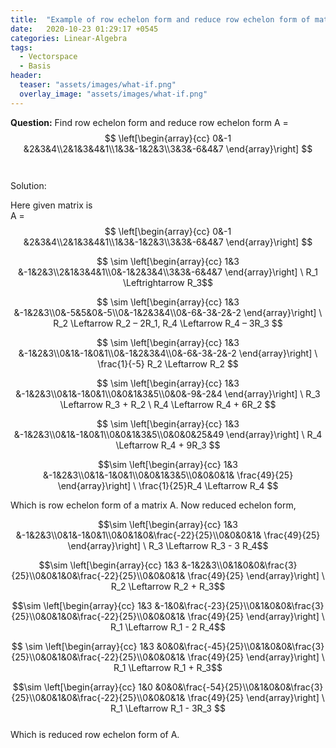```yaml
---
title:  "Example of row echelon form and reduce row echelon form of matrix."
date:   2020-10-23 01:29:17 +0545
categories: Linear-Algebra
tags:
  - Vectorspace
  - Basis
header:
  teaser: "assets/images/what-if.png"
  overlay_image: "assets/images/what-if.png"
---
```

**Question:** Find row echelon form and reduce row echelon form  A =    $$ \left[\begin{array}{cc} 0&-1 &2&3&4\\2&1&3&4&1\\1&3&-1&2&3\\3&3&-6&4&7 \end{array}\right] $$ 
<br/>   
Solution:

Here given matrix is \
A =    $$ \left[\begin{array}{cc} 0&-1 &2&3&4\\2&1&3&4&1\\1&3&-1&2&3\\3&3&-6&4&7 \end{array}\right] $$ 
   
$$ \sim \left[\begin{array}{cc} 1&3 &-1&2&3\\2&1&3&4&1\\0&-1&2&3&4\\3&3&-6&4&7 \end{array}\right] \ R_1 \Leftrightarrow R_3$$

$$ \sim  \left[\begin{array}{cc} 1&3 &-1&2&3\\0&-5&5&0&-5\\0&-1&2&3&4\\0&-6&-3&-2&-2 \end{array}\right]  \ R_2 \Leftarrow R_2 – 2R_1,  R_4 \Leftarrow R_4 – 3R_3 $$

 $$ \sim \left[\begin{array}{cc} 1&3 &-1&2&3\\0&1&-1&0&1\\0&-1&2&3&4\\0&-6&-3&-2&-2 \end{array}\right]  \ \frac{1}{-5} R_2 \Leftarrow R_2 $$

$$ \sim \left[\begin{array}{cc} 1&3 &-1&2&3\\0&1&-1&0&1\\0&0&1&3&5\\0&0&-9&-2&4 \end{array}\right]  \ R_3 \Leftarrow R_3 + R_2 \ R_4 \Leftarrow R_4 + 6R_2 $$ 

$$ \sim  \left[\begin{array}{cc} 1&3 &-1&2&3\\0&1&-1&0&1\\0&0&1&3&5\\0&0&0&25&49 \end{array}\right]  \ R_4 \Leftarrow R_4 + 9R_3 $$

$$\sim  \left[\begin{array}{cc} 1&3 &-1&2&3\\0&1&-1&0&1\\0&0&1&3&5\\0&0&0&1& \frac{49}{25} \end{array}\right]  \ \frac{1}{25}R_4 \Leftarrow R_4 $$ 

Which is row echelon form of a matrix A.
Now reduced echelon form,

$$\sim  \left[\begin{array}{cc} 1&3 &-1&2&3\\0&1&-1&0&1\\0&0&1&0&\frac{-22}{25}\\0&0&0&1& \frac{49}{25} \end{array}\right] \ R_3 \Leftarrow R_3 - 3 R_4$$

$$\sim  \left[\begin{array}{cc} 1&3 &-1&2&3\\0&1&0&0&\frac{3}{25}\\0&0&1&0&\frac{-22}{25}\\0&0&0&1& \frac{49}{25} \end{array}\right] \ R_2 \Leftarrow R_2 +  R_3$$

$$\sim  \left[\begin{array}{cc} 1&3 &-1&0&\frac{-23}{25}\\0&1&0&0&\frac{3}{25}\\0&0&1&0&\frac{-22}{25}\\0&0&0&1& \frac{49}{25} \end{array}\right] \ R_1 \Leftarrow R_1 - 2 R_4$$

 $$ \sim \left[\begin{array}{cc} 1&3 &0&0&\frac{-45}{25}\\0&1&0&0&\frac{3}{25}\\0&0&1&0&\frac{-22}{25}\\0&0&0&1& \frac{49}{25} \end{array}\right] \ R_1 \Leftarrow R_1 +  R_3$$

$$\sim  \left[\begin{array}{cc} 1&0 &0&0&\frac{-54}{25}\\0&1&0&0&\frac{3}{25}\\0&0&1&0&\frac{-22}{25}\\0&0&0&1& \frac{49}{25} \end{array}\right] \ R_1 \Leftarrow R_1 - 3R_3 $$\
Which is reduced row echelon form of A.